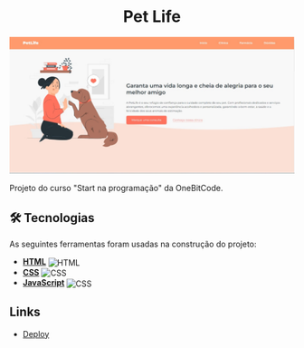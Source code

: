 <h1 align="center">
    Pet Life
</h1>

<img src="./src/Image-Project.jpg">

<p> Projeto do curso "Start na programação" da OneBitCode.</p>

## 🛠 Tecnologias

As seguintes ferramentas foram usadas na construção do projeto:

- **[HTML](https://html.com/)**
  <img align="center" alt="HTML" height="30" width="40" src="https://cdn.jsdelivr.net/gh/devicons/devicon/icons/html5/html5-original.svg">
- **[CSS](https://www.w3.org/Style/CSS/Overview.en.html)**
  <img align="center" alt="CSS" height="30" width="40" src="https://cdn.jsdelivr.net/gh/devicons/devicon/icons/css3/css3-original.svg">
- **[JavaScript](https://developer.mozilla.org/en-US/docs/Web/JavaScript)**
  <img align="center" alt="CSS" height="30" width="40" src="https://cdn.jsdelivr.net/gh/devicons/devicon/icons/javascript/javascript-original.svg">

## Links

<ul>
    <li>
        <a href="https://odilonenrique.github.io/PetLife/">Deploy</a>
    </li>
</ul>